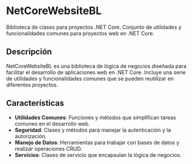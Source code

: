 # NetCoreWebsiteBL

Biblioteca de clases para proyectos .NET Core. Conjunto de utilidades y funcionalidades comunes para proyectos web en .NET Core.

## Descripción

NetCoreWebsiteBL es una biblioteca de lógica de negocios diseñada para facilitar el desarrollo de aplicaciones web en .NET Core. Incluye una serie de utilidades y funcionalidades comunes que se pueden reutilizar en diferentes proyectos.

## Características

- **Utilidades Comunes**: Funciones y métodos que simplifican tareas comunes en el desarrollo web.
- **Seguridad**: Clases y métodos para manejar la autenticación y la autorización.
- **Manejo de Datos**: Herramientas para trabajar con bases de datos y realizar operaciones CRUD.
- **Servicios**: Clases de servicio que encapsulan la lógica de negocios.
